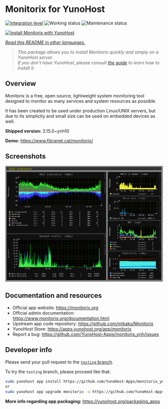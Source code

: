 <!--
N.B.: This README was automatically generated by <https://github.com/YunoHost/apps/tree/master/tools/readme_generator>
It shall NOT be edited by hand.
-->

# Monitorix for YunoHost

[![Integration level](https://apps.yunohost.org/badge/integration/monitorix)](https://ci-apps.yunohost.org/ci/apps/monitorix/)
![Working status](https://apps.yunohost.org/badge/state/monitorix)
![Maintenance status](https://apps.yunohost.org/badge/maintained/monitorix)

[![Install Monitorix with YunoHost](https://install-app.yunohost.org/install-with-yunohost.svg)](https://install-app.yunohost.org/?app=monitorix)

*[Read this README in other languages.](./ALL_README.md)*

> *This package allows you to install Monitorix quickly and simply on a YunoHost server.*  
> *If you don't have YunoHost, please consult [the guide](https://yunohost.org/install) to learn how to install it.*

## Overview

Monitorix is a free, open source, lightweight system monitoring tool designed to monitor as many services and system resources as possible.

It has been created to be used under production Linux/UNIX servers, but due to its simplicity and small size can be used on embedded devices as well.


**Shipped version:** 3.15.0~ynh10

**Demo:** <https://www.fibranet.cat/monitorix/>

## Screenshots

![Screenshot of Monitorix](./doc/screenshots/mail.png)

## Documentation and resources

- Official app website: <https://monitorix.org>
- Official admin documentation: <https://www.monitorix.org/documentation.html>
- Upstream app code repository: <https://github.com/mikaku/Monitorix>
- YunoHost Store: <https://apps.yunohost.org/app/monitorix>
- Report a bug: <https://github.com/YunoHost-Apps/monitorix_ynh/issues>

## Developer info

Please send your pull request to the [`testing` branch](https://github.com/YunoHost-Apps/monitorix_ynh/tree/testing).

To try the `testing` branch, please proceed like that:

```bash
sudo yunohost app install https://github.com/YunoHost-Apps/monitorix_ynh/tree/testing --debug
or
sudo yunohost app upgrade monitorix -u https://github.com/YunoHost-Apps/monitorix_ynh/tree/testing --debug
```

**More info regarding app packaging:** <https://yunohost.org/packaging_apps>
